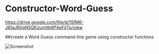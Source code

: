 # Constructor-Word-Guess

https://drive.google.com/file/d/1SfM6-J6faJR0gN5QKzumltb6P4eFiITp/view

##create a Word Guess command-line game using constructor functions

![Screenshot](images/Constructor_word_guess_cli.gif)
